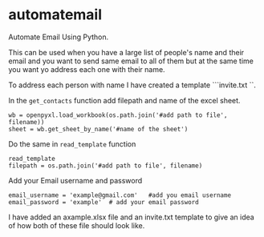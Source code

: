 # automatemail
Automate Email Using Python.

This can be used when you have a large list of people's name and their email and you want to send same email to all of them but at the same time you want yo address each one with their name. 

To address each person with name I have created a template ```invite.txt ``.

In the ```get_contacts``` function add filepath and name of the excel sheet.
```
wb = openpyxl.load_workbook(os.path.join('#add path to file', filename))
sheet = wb.get_sheet_by_name('#name of the sheet')

```

Do the same in ``` read_template ``` function
```
read_template
filepath = os.path.join('#add path to file', filename)

```
Add your Email username and password
```
email_username = 'example@gmail.com'   #add you email username
email_password = 'example'  # add your email password

```

I have added an axample.xlsx file and an invite.txt template to give an idea of how both of these file should look like.
